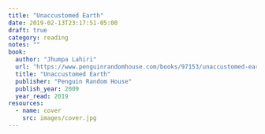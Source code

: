 ```yaml
---
title: "Unaccustomed Earth"
date: 2019-02-13T23:17:51-05:00
draft: true
category: reading
notes: ""
book:
  author: "Jhumpa Lahiri"
  url: "https://www.penguinrandomhouse.com/books/97153/unaccustomed-earth-by-jhumpa-lahiri/9780307278258"
  title: "Unaccustomed Earth"
  publisher: "Penguin Random House"
  publish_year: 2009
  year_read: 2019
resources:
  - name: cover
    src: images/cover.jpg
---
```


